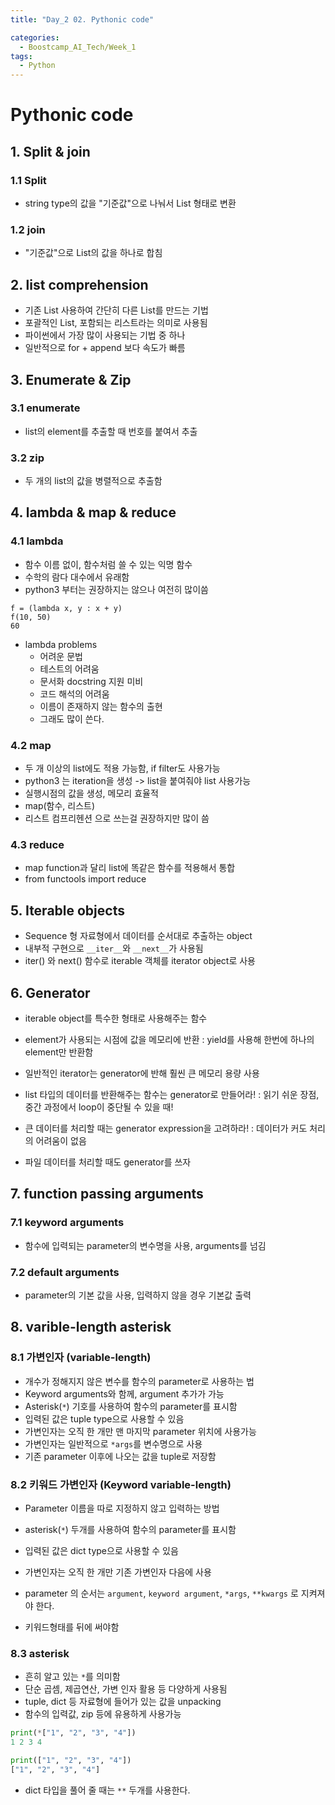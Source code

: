 ```yaml
---
title: "Day_2 02. Pythonic code"

categories:
  - Boostcamp_AI_Tech/Week_1
tags:
  - Python
---
```


# Pythonic code

## 1. Split & join

### 1.1 Split
- string type의 값을 "기준값"으로 나눠서 List 형태로 변환

### 1.2 join
- "기준값"으로 List의 값을 하나로 합침

## 2. list comprehension

- 기존 List 사용하여 간단히 다른 List를 만드는 기법
- 포괄적인 List, 포함되는 리스트라는 의미로 사용됨
- 파이썬에서 가장 많이 사용되는 기법 중 하나
- 일반적으로 for + append 보다 속도가 빠름

## 3. Enumerate & Zip

### 3.1 enumerate

- list의 element를 추출할 때 번호를 붙여서 추출

### 3.2 zip

- 두 개의 list의 값을 병렬적으로 추출함

## 4. lambda & map & reduce

### 4.1 lambda

- 함수 이름 없이, 함수처럼 쓸 수 있는 익명 함수
- 수학의 람다 대수에서 유래함
- python3 부터는 권장하지는 않으나 여전히 많이씀

```pyhon
f = (lambda x, y : x + y)
f(10, 50)
60
```

- lambda problems
  - 어려운 문법
  - 테스트의 어려움
  - 문서화 docstring 지원 미비
  - 코드 해석의 어려움
  - 이름이 존재하지 않는 함수의 출현
  - 그래도 많이 쓴다.

### 4.2 map

- 두 개 이상의 list에도 적용 가능함, if filter도 사용가능
- python3 는 iteration을 생성 -> list을 붙여줘야 list 사용가능
- 실행시점의 값을 생성, 메모리 효율적
- map(함수, 리스트)
- 리스트 컴프리헨션 으로 쓰는걸 권장하지만 많이 씀

### 4.3 reduce

- map function과 달리 list에 똑같은 함수를 적용해서 통합
- from functools import reduce

## 5. Iterable objects

- Sequence 형 자료형에서 데이터를 순서대로 추출하는 object
- 내부적 구현으로 `__iter__`와 `__next__`가 사용됨
- iter() 와 next() 함수로 iterable 객체를 iterator object로 사용

## 6. Generator

- iterable object를 특수한 형태로 사용해주는 함수
- element가 사용되는 시점에 값을 메모리에 반환
  : yield를 사용해 한번에 하나의 element만 반환함 
  
- 일반적인 iterator는 generator에 반해 훨씬 큰 메모리 용량 사용

- list 타입의 데이터를 반환해주는 함수는 generator로 만들어라!
: 읽기 쉬운 장점, 중간 과정에서 loop이 중단될 수 있을 때!
- 큰 데이터를 처리할 때는 generator expression을 고려하라!
: 데이터가 커도 처리의 어려움이 없음
- 파일 데이터를 처리할 때도 generator를 쓰자


## 7. function passing arguments

### 7.1 keyword arguments

- 함수에 입력되는 parameter의 변수명을 사용, arguments를 넘김

### 7.2 default arguments

- parameter의 기본 값을 사용, 입력하지 않을 경우 기본값 출력

## 8. varible-length asterisk

### 8.1 가변인자 (variable-length)

- 개수가 정해지지 않은 변수를 함수의 parameter로 사용하는 법
- Keyword arguments와 함께, argument 추가가 가능
- Asterisk(`*`) 기호를 사용하여 함수의 parameter를 표시함
- 입력된 값은 tuple type으로 사용할 수 있음
- 가변인자는 오직 한 개만 맨 마지막 parameter 위치에 사용가능
- 가변인자는 일반적으로 `*args`를 변수명으로 사용
- 기존 parameter 이후에 나오는 값을 tuple로 저장함

### 8.2 키워드 가변인자 (Keyword variable-length)

- Parameter 이름을 따로 지정하지 않고 입력하는 방법
- asterisk(`*`) 두개를 사용하여 함수의 parameter를 표시함
- 입력된 값은 dict type으로 사용할 수 있음
- 가변인자는 오직 한 개만 기존 가변인자 다음에 사용

- parameter 의 순서는 `argument`, `keyword argument`, `*args`, `**kwargs` 로 지켜져야 한다.
- 키워드형태를 뒤에 써야함

### 8.3 asterisk

- 흔히 알고 있는 `*`를 의미함
- 단순 곱셈, 제곱연산, 가변 인자 활용 등 다양하게 사용됨
- tuple, dict 등 자료형에 들어가 있는 값을 unpacking
- 함수의 입력값, zip 등에 유용하게 사용가능

```python
print(*["1", "2", "3", "4"])
1 2 3 4

print(["1", "2", "3", "4"])
["1", "2", "3", "4"]
```

- dict 타입을 풀어 줄 때는 `**` 두개를 사용한다.





